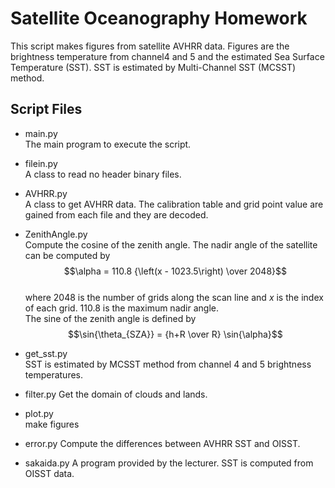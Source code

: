 # Satellite Oceanography Homework

This script makes figures from satellite AVHRR data.
Figures are the brightness temperature from channel4 and 5 and the estimated Sea Surface Temperature (SST).
SST is estimated by Multi-Channel SST (MCSST) method.


## Script Files
- main.py  
  The main program to execute the script.

- filein.py  
  A class to read no header binary files.

- AVHRR.py  
  A class to get AVHRR data.
  The calibration table and grid point value are gained from each file and they are decoded.

- ZenithAngle.py  
  Compute the cosine of the zenith angle.
  The nadir angle of the satellite can be computed by
  $$\alpha = 110.8 {\left(x - 1023.5\right) \over 2048}$$  
  where 2048 is the number of grids along the scan line and $`x`$ is the index of each grid.
  110.8 is the maximum nadir angle.  
  The sine of the zenith angle is defined by
  $$\sin{\theta_{SZA}} = {h+R \over R} \sin{\alpha}$$  

- get\_sst.py  
  SST is estimated by MCSST method from channel 4 and 5 brightness temperatures.

- filter.py
  Get the domain of clouds and lands.

- plot.py  
  make figures

- error.py
  Compute the differences between AVHRR SST and OISST.

- sakaida.py
  A program provided by the lecturer.
  SST is computed from OISST data.


